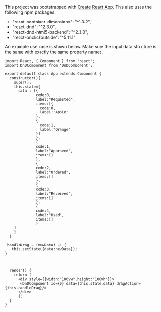 This project was bootstrapped with [Create React App](https://github.com/facebookincubator/create-react-app).
This also uses the following npm packages:
- "react-container-dimensions": "^1.3.2",
- "react-dnd": "^2.3.0",
- "react-dnd-html5-backend": "^2.3.0",
- "react-onclickoutside": "^5.11.1"

An example use case is shown below. Make sure the input data structure is the same with exactly the same property names.

```
import React, { Component } from 'react';
import DnDComponent from 'DnDComponent';

export default class App extends Component {
  constructor(){
    super();
    this.state={
      data : [{
              code:0,
              label:"Requested",
              items:[{
                code:0,
                label:"Apple"
              },
              {
                code:1,
                label:"Orange"
              }]
              },
              {
              code:1,
              label:"Approved",
              items:[]
              },
              {
              code:2,
              label:"Ordered",
              items:[]
              },
              {
              code:3,
              label:"Received",
              items:[]
              },
              {
              code:4,
              label:"Used",
              items:[]
              }
    ]
    }
  }

 handleDrag = (newData) => {
   this.setState({data:newData});
}



  render() {
    return (
      <div style={{width:"100vw",height:"100vh"}}>
       <DnDComponent id={0} data={this.state.data} dragAction={this.handleDrag}/>      
      </div>
      );
  }
}
```
